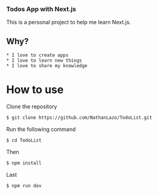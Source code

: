 ### Todos App with Next.js

This is a personal project to help me learn Next.js.

## Why?

    * I love to create apps
    * I love to learn new things
    * I love to share my knowledge

# How to use

Clone the repository
```bash
$ git clone https://github.com/NathanLazo/TodoList.git
```
Run the following command
```bash
$ cd TodoList
```
Then
```bash
$ npm install
```
Last
```bash
$ npm run dev
```
    
